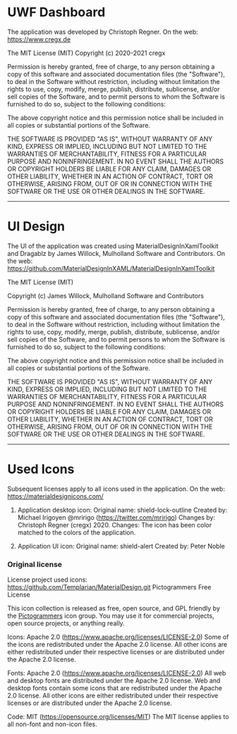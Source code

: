 # UWF Dashboard

The application was developed by Christoph Regner.
On the web: https://www.cregx.de

The MIT License (MIT)
Copyright (c) 2020-2021 cregx

Permission is hereby granted, free of charge, to any person obtaining a copy
of this software and associated documentation files (the "Software"), to deal
in the Software without restriction, including without limitation the rights
to use, copy, modify, merge, publish, distribute, sublicense, and/or sell
copies of the Software, and to permit persons to whom the Software is
furnished to do so, subject to the following conditions:

The above copyright notice and this permission notice shall be included in all
copies or substantial portions of the Software.

THE SOFTWARE IS PROVIDED "AS IS", WITHOUT WARRANTY OF ANY KIND, EXPRESS OR
IMPLIED, INCLUDING BUT NOT LIMITED TO THE WARRANTIES OF MERCHANTABILITY,
FITNESS FOR A PARTICULAR PURPOSE AND NONINFRINGEMENT. IN NO EVENT SHALL THE
AUTHORS OR COPYRIGHT HOLDERS BE LIABLE FOR ANY CLAIM, DAMAGES OR OTHER
LIABILITY, WHETHER IN AN ACTION OF CONTRACT, TORT OR OTHERWISE, ARISING FROM,
OUT OF OR IN CONNECTION WITH THE SOFTWARE OR THE USE OR OTHER DEALINGS IN THE
SOFTWARE.

***

# UI Design

The UI of the application was created using MaterialDesignInXamlToolkit and Dragablz by James Willock, Mulholland Software and Contributors.
On the web: https://github.com/MaterialDesignInXAML/MaterialDesignInXamlToolkit

The MIT License (MIT)

Copyright (c) James Willock,  Mulholland Software and Contributors

Permission is hereby granted, free of charge, to any person obtaining a copy
of this software and associated documentation files (the "Software"), to deal
in the Software without restriction, including without limitation the rights
to use, copy, modify, merge, publish, distribute, sublicense, and/or sell
copies of the Software, and to permit persons to whom the Software is
furnished to do so, subject to the following conditions:

The above copyright notice and this permission notice shall be included in all
copies or substantial portions of the Software.

THE SOFTWARE IS PROVIDED "AS IS", WITHOUT WARRANTY OF ANY KIND, EXPRESS OR
IMPLIED, INCLUDING BUT NOT LIMITED TO THE WARRANTIES OF MERCHANTABILITY,
FITNESS FOR A PARTICULAR PURPOSE AND NONINFRINGEMENT. IN NO EVENT SHALL THE
AUTHORS OR COPYRIGHT HOLDERS BE LIABLE FOR ANY CLAIM, DAMAGES OR OTHER
LIABILITY, WHETHER IN AN ACTION OF CONTRACT, TORT OR OTHERWISE, ARISING FROM,
OUT OF OR IN CONNECTION WITH THE SOFTWARE OR THE USE OR OTHER DEALINGS IN THE
SOFTWARE.

***

# Used Icons

Subsequent licenses apply to all icons used in the application.
On the web: https://materialdesignicons.com/

1. Application desktop icon:
Original name: shield-lock-outline
Created by: Michael Irigoyen @mririgo (https://twitter.com/mririgo)
Changes by: Christoph Regner (cregx) 2020.
Changes: The icon has been color matched to the colors of the application.

2. Application UI icon:
Original name: shield-alert
Created by: Peter Noble

### Original license

License project used icons: https://github.com/Templarian/MaterialDesign.git
Pictogrammers Free License

This icon collection is released as free, open source, and GPL friendly by
the [Pictogrammers](http://pictogrammers.com/) icon group. You may use it
for commercial projects, open source projects, or anything really.

Icons: Apache 2.0 (https://www.apache.org/licenses/LICENSE-2.0)
Some of the icons are redistributed under the Apache 2.0 license. All other
icons are either redistributed under their respective licenses or are
distributed under the Apache 2.0 license.

Fonts: Apache 2.0 (https://www.apache.org/licenses/LICENSE-2.0)
All web and desktop fonts are distributed under the Apache 2.0 license. Web
and desktop fonts contain some icons that are redistributed under the Apache
2.0 license. All other icons are either redistributed under their respective
licenses or are distributed under the Apache 2.0 license.

Code: MIT (https://opensource.org/licenses/MIT)
The MIT license applies to all non-font and non-icon files.